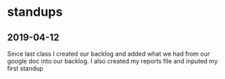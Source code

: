 # standups 

## 2019-04-12

Since last class I created our backlog and added what we had from our google doc into our backlog. I also created my reports file and inputed my first standup
